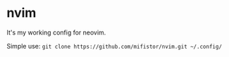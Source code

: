 # nvim

It's my working config for neovim. 

Simple use: `git clone https://github.com/mifistor/nvim.git ~/.config/`
